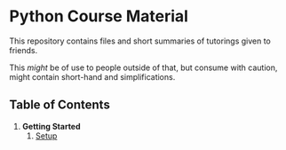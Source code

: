# Python Course Material

This repository contains files and short summaries of tutorings given to friends.

This *might* be of use to people outside of that, but consume with caution, might contain short-hand and simplifications.

## Table of Contents

1. **Getting Started**
   1. [Setup](./files/c01/setup.md)


